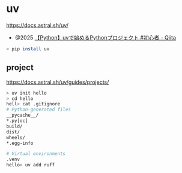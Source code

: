 # uv

https://docs.astral.sh/uv/

- @2025 [【Python】uvで始めるPythonプロジェクト #初心者 - Qiita](https://qiita.com/kissy24/items/0c091bb5f12d697131ae)

```sh
> pip install uv
```

## project

https://docs.astral.sh/uv/guides/projects/

```sh
> uv init hello
> cd hello
hell> cat .gitignore
# Python-generated files
__pycache__/
*.py[oc]
build/
dist/
wheels/
*.egg-info

# Virtual environments
.venv
hello> uv add ruff
```
